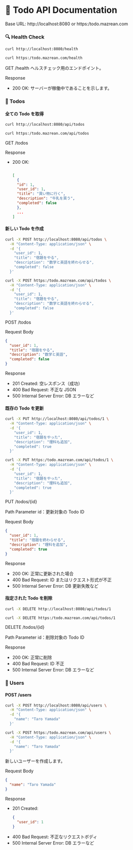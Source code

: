 # 📘 Todo API Documentation

Base URL: http://localhost:8080 or https:/todo.mazrean.com

### 🔍 Health Check

```sh
curl http://localhost:8080/health
```

```sh
curl https:/todo.mazrean.com/health
```

GET /health
ヘルスチェック用のエンドポイント。

Response

- 200 OK: サーバーが稼働中であることを示します。

### 📝 Todos

#### 全ての Todo を取得

```sh
curl http://localhost:8080/api/todos
```

```sh
curl https:/todo.mazrean.com/api/todos
```

GET /todos

Response

- 200 OK:

  ```json

  [
    {
    "id": 1,
    "user_id": 1,
    "title": "買い物に行く",
    "description": "牛乳を買う",
    "completed": false
    },
    ...
  ]
  ```

#### 新しい Todo を作成

```sh
curl -X POST http://localhost:8080/api/todos \
  -H "Content-Type: application/json" \
  -d '{
    "user_id": 1,
    "title": "宿題をやる",
    "description": "数学と英語を終わらせる",
    "completed": false
  }'
```

```sh
curl -X POST https:/todo.mazrean.com/api/todos \
  -H "Content-Type: application/json" \
  -d '{
    "user_id": 1,
    "title": "宿題をやる",
    "description": "数学と英語を終わらせる",
    "completed": false
  }'
```

POST /todos

Request Body

```json
{
  "user_id": 1,
  "title": "宿題をやる",
  "description": "数学と英語",
  "completed": false
}
```

Response

- 201 Created: 空レスポンス（成功）
- 400 Bad Request: 不正な JSON
- 500 Internal Server Error: DB エラーなど

#### 既存の Todo を更新

```sh
curl -X PUT http://localhost:8080/api/todos/1 \
  -H "Content-Type: application/json" \
  -d '{
    "user_id": 1,
    "title": "宿題をやった",
    "description": "理科も追加",
    "completed": true
  }'
```

```sh
curl -X PUT https:/todo.mazrean.com/api/todos/1 \
  -H "Content-Type: application/json" \
  -d '{
    "user_id": 1,
    "title": "宿題をやった",
    "description": "理科も追加",
    "completed": true
  }'
```

PUT /todos/{id}

Path Parameter
id：更新対象の Todo ID

Request Body

```json
{
  "user_id": 1,
  "title": "宿題を終わらせる",
  "description": "理科を追加",
  "completed": true
}
```

Response

- 200 OK: 正常に更新された場合
- 400 Bad Request: ID またはリクエスト形式が不正
- 500 Internal Server Error: DB 更新失敗など

#### 指定された Todo を削除

```sh
curl -X DELETE http://localhost:8080/api/todos/1
```

```sh
curl -X DELETE https:/todo.mazrean.com/api/todos/1
```

DELETE /todos/{id}

Path Parameter
id：削除対象の Todo ID

Response

- 200 OK: 正常に削除
- 400 Bad Request: ID 不正
- 500 Internal Server Error: DB エラーなど

### 👤 Users

#### POST /users

```sh
curl -X POST http://localhost:8080/api/users \
  -H "Content-Type: application/json" \
  -d '{
    "name": "Taro Yamada"
  }'
```

```sh
curl -X POST https:/todo.mazrean.com/api/users \
  -H "Content-Type: application/json" \
  -d '{
    "name": "Taro Yamada"
  }'
```

新しいユーザーを作成します。

Request Body

```json
{
  "name": "Taro Yamada"
}
```

Response

- 201 Created:
  ```json
  {
    "user_id": 1
  }
  ```
- 400 Bad Request: 不正なリクエストボディ
- 500 Internal Server Error: DB エラーなど
